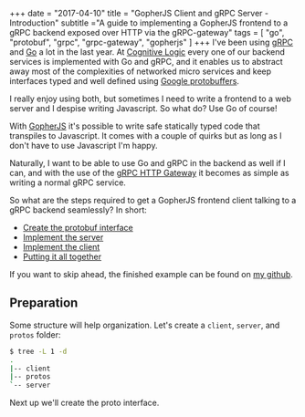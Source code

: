 +++
date = "2017-04-10"
title = "GopherJS Client and gRPC Server - Introduction"
subtitle ="A guide to implementing a GopherJS frontend to a gRPC backend exposed over HTTP via the gRPC-gateway"
tags = [ "go", "protobuf", "grpc", "grpc-gateway", "gopherjs" ]
+++
I've been using [gRPC](http://www.grpc.io/) and [Go](https://golang.org/) a lot in the last year.
At [Cognitive Logic](https://www.cognitivelogic.com) every one of our backend services is
implemented with Go and gRPC, and it enables us to abstract away most of the complexities
of networked micro services and keep interfaces typed and well defined using
[Google protobuffers](https://developers.google.com/protocol-buffers/).

I really enjoy using both, but sometimes I need to write a frontend to a
web server and I despise writing Javascript. So what do? Use Go of course!

With [GopherJS](https://github.com/gopherjs/gopherjs) it's possible to write safe
statically typed code that transpiles to Javascript. It comes with a couple of
quirks but as long as I don't have to use Javascript I'm happy.

Naturally, I want to be able to use Go and gRPC in the backend as well if I can,
and with the use of the [gRPC HTTP Gateway](https://github.com/grpc-ecosystem/grpc-gateway)
it becomes as simple as writing a normal gRPC service.

So what are the steps required to get a GopherJS frontend client talking to a gRPC backend
seamlessly? In short:

* [Create the protobuf interface](/post/gopherjs-client-grpc-server-1/)
* [Implement the server](/post/gopherjs-client-grpc-server-2/)
* [Implement the client](/post/gopherjs-client-grpc-server-3/)
* [Putting it all together](/post/gopherjs-client-grpc-server-4/)

If you want to skip ahead, the finished example can be found on
[my github](https://github.com/johanbrandhorst/gopherjs-grpc-websocket).

## Preparation
Some structure will help organization. Let's create a `client`, `server`, and `protos` folder:

```bash
$ tree -L 1 -d
.
|-- client
|-- protos
`-- server
```

Next up we'll create the proto interface.
